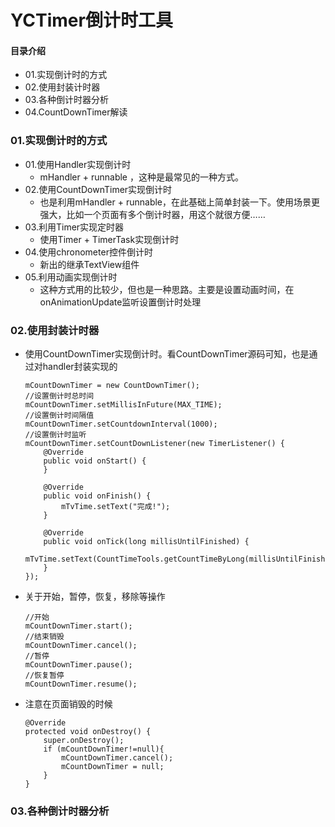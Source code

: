 # YCTimer倒计时工具
#### 目录介绍
- 01.实现倒计时的方式
- 02.使用封装计时器
- 03.各种倒计时器分析
- 04.CountDownTimer解读


### 01.实现倒计时的方式
- 01.使用Handler实现倒计时
    - mHandler + runnable ，这种是最常见的一种方式。
- 02.使用CountDownTimer实现倒计时
    - 也是利用mHandler + runnable，在此基础上简单封装一下。使用场景更强大，比如一个页面有多个倒计时器，用这个就很方便……
- 03.利用Timer实现定时器
    - 使用Timer + TimerTask实现倒计时
- 04.使用chronometer控件倒计时
    - 新出的继承TextView组件
- 05.利用动画实现倒计时
    - 这种方式用的比较少，但也是一种思路。主要是设置动画时间，在onAnimationUpdate监听设置倒计时处理


### 02.使用封装计时器
- 使用CountDownTimer实现倒计时。看CountDownTimer源码可知，也是通过对handler封装实现的
    ```
    mCountDownTimer = new CountDownTimer();
    //设置倒计时总时间
    mCountDownTimer.setMillisInFuture(MAX_TIME);
    //设置倒计时间隔值
    mCountDownTimer.setCountdownInterval(1000);
    //设置倒计时监听
    mCountDownTimer.setCountDownListener(new TimerListener() {
        @Override
        public void onStart() {
        }

        @Override
        public void onFinish() {
            mTvTime.setText("完成!");
        }

        @Override
        public void onTick(long millisUntilFinished) {
            mTvTime.setText(CountTimeTools.getCountTimeByLong(millisUntilFinished));
        }
    });
    ```
- 关于开始，暂停，恢复，移除等操作
    ```
    //开始
    mCountDownTimer.start();
    //结束销毁
    mCountDownTimer.cancel();
    //暂停
    mCountDownTimer.pause();
    //恢复暂停
    mCountDownTimer.resume();
    ```
- 注意在页面销毁的时候
    ```
    @Override
    protected void onDestroy() {
        super.onDestroy();
        if (mCountDownTimer!=null){
            mCountDownTimer.cancel();
            mCountDownTimer = null;
        }
    }
    ```


### 03.各种倒计时器分析




